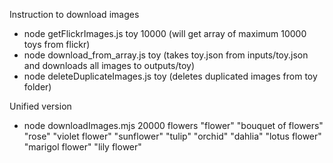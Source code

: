 Instruction to download images

- node getFlickrImages.js toy 10000 (will get array of maximum 10000 toys from flickr)
- node download_from_array.js toy (takes toy.json from inputs/toy.json and downloads all images to outputs/toy)
- node deleteDuplicateImages.js toy (deletes duplicated images from toy folder)

Unified version

- node downloadImages.mjs 20000 flowers "flower" "bouquet of flowers" "rose" "violet flower" "sunflower" "tulip" "orchid" "dahlia" "lotus flower" "marigol flower" "lily flower"
